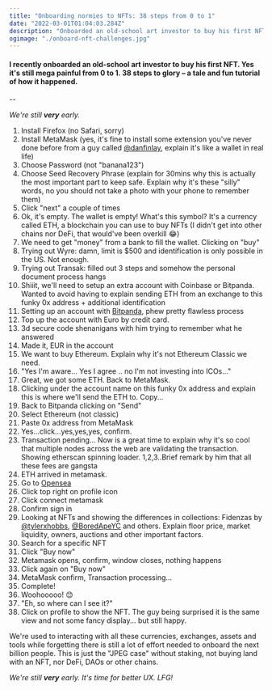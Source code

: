 ```yaml
---
title: "Onboarding normies to NFTs: 38 steps from 0 to 1"
date: "2022-03-01T01:04:03.284Z"
description: "Onboarded an old-school art investor to buy his first NFT. Yes it's mega painful and we're still early."
ogimage: "./onboard-nft-challenges.jpg"
---
```


#### I recently onboarded an old-school art investor to buy his first NFT. Yes it's still mega painful from 0 to 1. 38 steps to glory – a tale and fun tutorial of how it happened.

--

*We're still **very** early.*

1. Install Firefox (no Safari, sorry)
2. Install MetaMask (yes, it's fine to install some extension you've never done before from a guy called [@danfinlay](https://twitter.com/danfinlay), explain it's like a wallet in real life)
3. Choose Password (not "banana123")
4. Choose Seed Recovery Phrase (explain for 30mins why this is actually the most important part to keep safe. Explain why it's these "silly" words, no you should not take a photo with your phone to remember them)
5. Click "next" a couple of times
6. Ok, it's empty. The wallet is empty! What's this symbol? It's a currency called ETH, a blockchain you can use to buy NFTs (I didn't get into other chains nor DeFi, that would've been overkill 😂)
7. We need to get "money" from a bank to fill the wallet. Clicking on "buy"
8. Trying out Wyre: damn, limit is $500 and identification is only possible in the US. Not enough.
9. Trying out Transak: filled out 3 steps and somehow the personal document process hangs
10. Shiiit, we'll need to setup an extra account with Coinbase or Bitpanda. Wanted to avoid having to explain sending ETH from an exchange to this funky 0x address + additional identification
11. Setting up an account with [Bitpanda](https://www.bitpanda.com/?ref=6780714922814686223), phew pretty flawless process
12. Top up the account with Euro by credit card.
13. 3d secure code shenanigans with him trying to remember what he answered
14. Made it, EUR in the account
15. We want to buy Ethereum. Explain why it's not Ethereum Classic we need.
16. "Yes I'm aware... Yes I agree .. no I'm not investing into ICOs..."
17. Great, we got some ETH. Back to MetaMask.
18. Clicking under the account name on this funky 0x address and explain this is where we'll send the ETH to. Copy...
19. Back to Bitpanda clicking on "Send"
20. Select Ethereum (not classic)
21. Paste 0x address from MetaMask
22. Yes...click...yes,yes,yes, confirm.
23. Transaction pending... Now is a great time to explain why it's so cool that multiple nodes across the web are validating the transaction. Showing etherscan spinning loader. 1,2,3..Brief remark by him that all these fees are gangsta
24. ETH arrived in metamask.
25. Go to [Opensea](https://opensea.io)
26. Click top right on profile icon
27. Click connect metamask
28. Confirm sign in
29. Looking at NFTs and showing the differences in collections: Fidenzas by [@tylerxhobbs](https://twitter.com/tylerxhobbs), [@BoredApeYC](https://twitter.com/BoredApeYC) and others. Explain floor price, market liquidity, owners, auctions and other important factors.
30. Search for a specific NFT
31. Click "Buy now"
32. Metamask opens, confirm, window closes, nothing happens
33. Click again on "Buy now"
34. MetaMask confirm, Transaction processing...
35. Complete!
36. Woohooooo! 😊
37. "Eh, so where can I see it?"
38. Click on profile to show the NFT. The guy being surprised it is the same view and not some fancy display... but still happy.

We're used to interacting with all these currencies, exchanges, assets and tools while forgetting there is still a lot of effort needed to onboard the next billion people. This is just the "JPEG case" without staking, not buying land with an NFT, nor DeFi, DAOs or other chains.

*We're still **very** early. It's time for better UX. LFG!*
